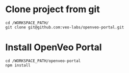 # Clone project from git

    cd /WORKSPACE_PATH/
    git clone git@github.com:veo-labs/openveo-portal.git

# Install OpenVeo Portal

    cd /WORKSPACE_PATH/openveo-portal
    npm install
